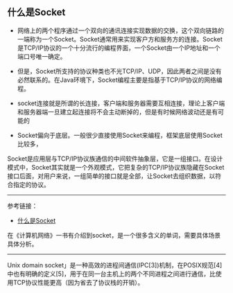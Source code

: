 ## 什么是Socket

- 网络上的两个程序通过一个双向的通讯连接实现数据的交换，这个双向链路的一端称为一个Socket。Socket通常用来实现客户方和服务方的连接。Socket是TCP/IP协议的一个十分流行的编程界面，一个Socket由一个IP地址和一个端口号唯一确定。


- 但是，Socket所支持的协议种类也不光TCP/IP、UDP，因此两者之间是没有必然联系的。在Java环境下，Socket编程主要是指基于TCP/IP协议的网络编程。

- socket连接就是所谓的长连接，客户端和服务器需要互相连接，理论上客户端和服务器端一旦建立起连接将不会主动断掉的，但是有时候网络波动还是有可能的

- Socket偏向于底层。一般很少直接使用Socket来编程，框架底层使用Socket比较多，



Socket是应用层与TCP/IP协议族通信的中间软件抽象层，它是一组接口。在设计模式中，Socket其实就是一个外观模式，它把复杂的TCP/IP协议族隐藏在Socket接口后面，对用户来说，一组简单的接口就是全部，让Socket去组织数据，以符合指定的协议。

---

参考链接：

- [什么是Socket](https://juejin.cn/post/6844904125692379143#heading-31)

在《计算机网络》一书有介绍到socket，是一个很多含义的单词，需要具体场景具体分析。

---
Unix domain socket」是一种高效的进程间通信(IPC[3])机制，在POSIX规范[4]中也有明确的定义[5]，用于在同一台主机上的两个不同进程之间进行通信，比使用TCP协议性能更高（因为省去了协议栈的开销）。
